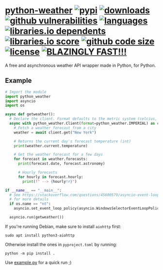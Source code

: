 # [python-weather][pypi-url] [![pypi][pypi-image]][pypi-url] [![downloads][downloads-image]][pypi-url] [![github vulnerabilities][github-vulnerabilities-image]][github-url] [![languages][languages-image]][github-url] [![libraries.io dependents][libraries-io-dependents-image]][libraries-io-url] [![libraries.io score][libraries-io-score-image]][libraries-io-url] [![github code size][github-code-size-image]][github-url] [![license][github-license-image]][github-license-url] [![BLAZINGLY FAST!!!][blazingly-fast-image]][blazingly-fast-url]

[pypi-image]: https://img.shields.io/pypi/v/python-weather.svg?style=flat-square
[pypi-url]: https://pypi.org/project/python-weather/
[downloads-image]: https://img.shields.io/pypi/dm/python-weather?style=flat-square
[github-vulnerabilities-image]: https://img.shields.io/snyk/vulnerabilities/github/null8626/python-weather?style=flat-square
[languages-image]: https://img.shields.io/github/languages/top/null8626/python-weather?style=flat-square
[libraries-io-dependents-image]: https://img.shields.io/librariesio/dependents/pypi/python-weather?style=flat-square
[libraries-io-score-image]: https://img.shields.io/librariesio/sourcerank/pypi/python-weather?style=flat-square
[libraries-io-url]: https://libraries.io/pypi/python-weather
[github-url]: https://github.com/null8626/python-weather
[github-code-size-image]: https://img.shields.io/github/languages/code-size/null8626/python-weather?style=flat-square
[github-license-image]: https://img.shields.io/github/license/null8626/python-weather?style=flat-square
[github-license-url]: https://github.com/null8626/python-weather/blob/main/LICENSE
[blazingly-fast-image]: https://img.shields.io/badge/speed-BLAZINGLY%20FAST!!!%20%F0%9F%94%A5%F0%9F%9A%80%F0%9F%92%AA%F0%9F%98%8E-brightgreen.svg?style=flat-square
[blazingly-fast-url]: https://twitter.com/acdlite/status/974390255393505280

A free and asynchronous weather API wrapper made in Python, for Python.

## Example

```py
# Import the module
import python_weather
import asyncio
import os

async def getweather():
  # Declare the client. Format defaults to the metric system (celcius, km/h, etc.)
  async with python_weather.Client(format=python_weather.IMPERIAL) as client:
    # Fetch a weather forecast from a city
    weather = await client.get("New York")

    # Returns the current day's forecast temperature (int)
    print(weather.current.temperature)

    # Get the weather forecast for a few days
    for forecast in weather.forecasts:
      print(forecast.date, forecast.astronomy)

      # Hourly forecasts
      for hourly in forecast.hourly:
        print(f" --> {hourly!r}")

if __name__ == "__main__":
  # See https://stackoverflow.com/questions/45600579/asyncio-event-loop-is-closed-when-getting-loop
  # for more details
  if os.name == "nt":
    asyncio.set_event_loop_policy(asyncio.WindowsSelectorEventLoopPolicy())

  asyncio.run(getweather())
```

If you're running Debian, make sure to install `aiohttp` first:

```shell
sudo apt install python3-aiohttp
```

Otherwise install the ones in `pyproject.toml` by running:

```shell
python -m pip install .
```

Use [example.py](https://github.com/null8626/python-weather/blob/master/example.py) for a quick run ;\)